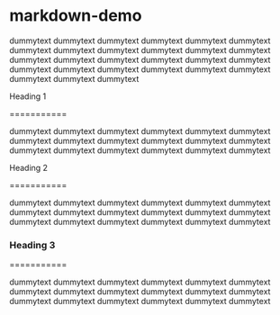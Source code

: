 
# markdown-demo

dummytext dummytext dummytext dummytext dummytext dummytext dummytext dummytext dummytext
dummytext dummytext dummytext dummytext dummytext dummytext dummytext dummytext dummytext
dummytext dummytext dummytext dummytext dummytext dummytext dummytext dummytext dummytext

Heading 1

===========

dummytext dummytext dummytext dummytext dummytext dummytext dummytext dummytext dummytext
dummytext dummytext dummytext dummytext dummytext dummytext dummytext dummytext dummytext

Heading 2

===========

dummytext dummytext dummytext dummytext dummytext dummytext dummytext dummytext dummytext
dummytext dummytext dummytext dummytext dummytext dummytext dummytext dummytext dummytext

### Heading 3

===========

dummytext dummytext dummytext dummytext dummytext dummytext dummytext dummytext dummytext
dummytext dummytext dummytext dummytext dummytext dummytext dummytext dummytext dummytext